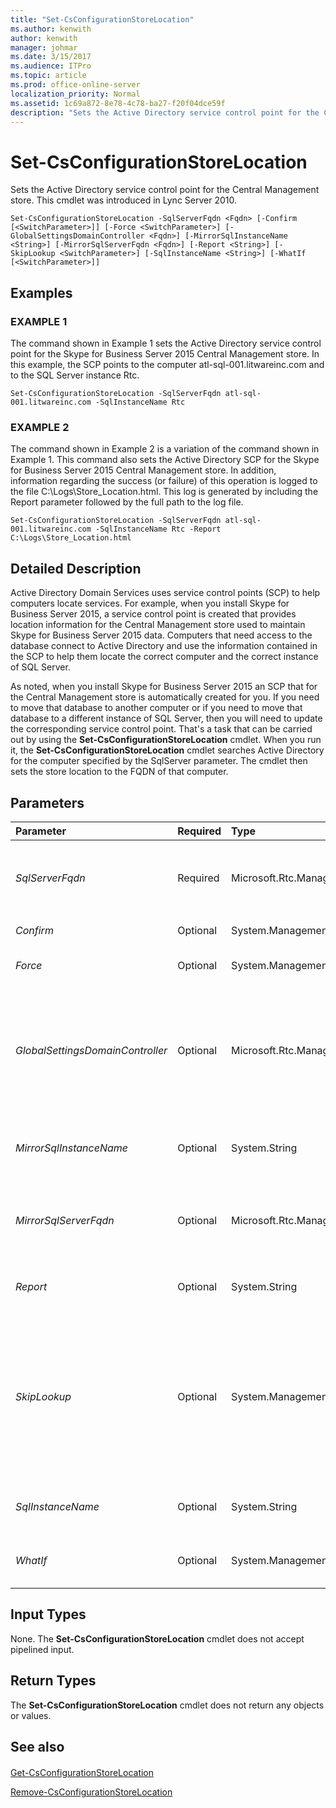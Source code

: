 ```yaml
---
title: "Set-CsConfigurationStoreLocation"
ms.author: kenwith
author: kenwith
manager: johmar
ms.date: 3/15/2017
ms.audience: ITPro
ms.topic: article
ms.prod: office-online-server
localization_priority: Normal
ms.assetid: 1c69a872-8e78-4c78-ba27-f20f04dce59f
description: "Sets the Active Directory service control point for the Central Management store. This cmdlet was introduced in Lync Server 2010."
---
```


# Set-CsConfigurationStoreLocation
 
Sets the Active Directory service control point for the Central Management store. This cmdlet was introduced in Lync Server 2010.
  
```
Set-CsConfigurationStoreLocation -SqlServerFqdn <Fqdn> [-Confirm [<SwitchParameter>]] [-Force <SwitchParameter>] [-GlobalSettingsDomainController <Fqdn>] [-MirrorSqlInstanceName <String>] [-MirrorSqlServerFqdn <Fqdn>] [-Report <String>] [-SkipLookup <SwitchParameter>] [-SqlInstanceName <String>] [-WhatIf [<SwitchParameter>]]

```

## Examples

### EXAMPLE 1

The command shown in Example 1 sets the Active Directory service control point for the Skype for Business Server 2015 Central Management store. In this example, the SCP points to the computer atl-sql-001.litwareinc.com and to the SQL Server instance Rtc. 
  
```
Set-CsConfigurationStoreLocation -SqlServerFqdn atl-sql-001.litwareinc.com -SqlInstanceName Rtc
```

### EXAMPLE 2

The command shown in Example 2 is a variation of the command shown in Example 1. This command also sets the Active Directory SCP for the Skype for Business Server 2015 Central Management store. In addition, information regarding the success (or failure) of this operation is logged to the file C:\Logs\Store_Location.html. This log is generated by including the Report parameter followed by the full path to the log file.
  
```
Set-CsConfigurationStoreLocation -SqlServerFqdn atl-sql-001.litwareinc.com -SqlInstanceName Rtc -Report C:\Logs\Store_Location.html
```

## Detailed Description

Active Directory Domain Services uses service control points (SCP) to help computers locate services. For example, when you install Skype for Business Server 2015, a service control point is created that provides location information for the Central Management store used to maintain Skype for Business Server 2015 data. Computers that need access to the database connect to Active Directory and use the information contained in the SCP to help them locate the correct computer and the correct instance of SQL Server.
  
As noted, when you install Skype for Business Server 2015 an SCP that for the Central Management store is automatically created for you. If you need to move that database to another computer or if you need to move that database to a different instance of SQL Server, then you will need to update the corresponding service control point. That's a task that can be carried out by using the **Set-CsConfigurationStoreLocation** cmdlet. When you run it, the **Set-CsConfigurationStoreLocation** cmdlet searches Active Directory for the computer specified by the SqlServer parameter. The cmdlet then sets the store location to the FQDN of that computer.
  
## Parameters

|**Parameter**|**Required**|**Type**|**Description**|
|:-----|:-----|:-----|:-----|
| _SqlServerFqdn_ <br/> |Required  <br/> |Microsoft.Rtc.Management.Deploy.Fqdn  <br/> |Fully qualified domain name (FQDN) of the computer where the Central Management store has been installed. For example:  `-SqlServer atl-sql-001.litwareinc.com`.  <br/> |
| _Confirm_ <br/> |Optional  <br/> |System.Management.Automation.SwitchParameter  <br/> |Prompts you for confirmation before executing the command.  <br/> |
| _Force_ <br/> |Optional  <br/> |System.Management.Automation.SwitchParameter  <br/> |Suppresses the display of any non-fatal error message that might occur when running the command.  <br/> |
| _GlobalSettingsDomainController_ <br/> |Optional  <br/> |Microsoft.Rtc.Management.Deploy.Fqdn  <br/> |FQDN of a domain controller where global settings are stored. If global settings are stored in the Active Directory System container, then this parameter must point to the root domain controller. If global settings are stored in the Configuration container, then any domain controller can be used and this parameter can be omitted.  <br/> |
| _MirrorSqlInstanceName_ <br/> |Optional  <br/> |System.String  <br/> |Name of the SQL Server instance containing the Skype for Business Server 2015 mirror database tables and data. For example:  `-SqlInstanceName "rtc"`.  <br/> |
| _MirrorSqlServerFqdn_ <br/> |Optional  <br/> |Microsoft.Rtc.Management.Deploy.Fqdn  <br/> |Fully qualified domain name (FQDN) of the computer where the Central Management store mirror database has been installed. For example:  `-SqlServer atl-mirror-001.litwareinc.com`.  <br/> |
| _Report_ <br/> |Optional  <br/> |System.String  <br/> |Enables you to specify a file path for the log file created when the cmdlet runs. For example:  `-Report "C:\Logs\ConfigurationStore.html`"  <br/> |
| _SkipLookup_ <br/> |Optional  <br/> |System.Management.Automation.SwitchParameter  <br/> |If this parameter is included then the **Set-CsConfigurationStoreLocation** cmdlet will not verify that the specified computer and the specified instance of SQL Server are available. Instead, it will simply change the service control point. <br/> If this parameter is not included then both the specified computer and the specified instance of SQL Server must be available before the SCP will be changed.  <br/> |
| _SqlInstanceName_ <br/> |Optional  <br/> |System.String  <br/> |Name of the SQL Server instance containing the Skype for Business Server 2015 tables and data. For example: - `SqlInstanceName "rtc"`.  <br/> |
| _WhatIf_ <br/> |Optional  <br/> |System.Management.Automation.SwitchParameter  <br/> |Describes what would happen if you executed the command without actually executing the command.  <br/> |
   
## Input Types

None. The **Set-CsConfigurationStoreLocation** cmdlet does not accept pipelined input.
  
## Return Types

The **Set-CsConfigurationStoreLocation** cmdlet does not return any objects or values.
  
## See also

#### 

[Get-CsConfigurationStoreLocation](get-csconfigurationstorelocation.md)
  
[Remove-CsConfigurationStoreLocation](remove-csconfigurationstorelocation.md)

